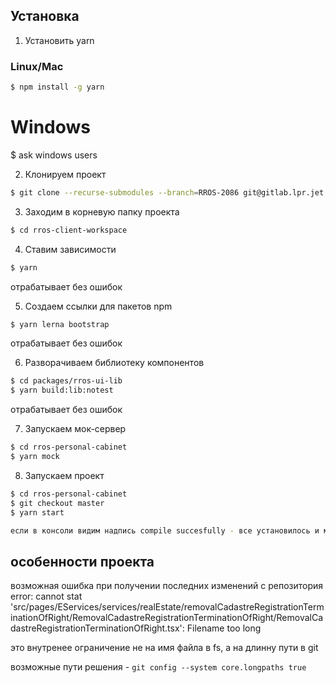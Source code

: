 ## Установка

1. Установить yarn
### Linux/Mac
```bash
$ npm install -g yarn
```
# Windows
$ ask windows users

2. Клонируем проект
```bash
$ git clone --recurse-submodules --branch=RROS-2086 git@gitlab.lpr.jet.msk.su:rros/rros-client-workspace.git
```

3. Заходим в корневую папку проекта
```bash
$ cd rros-client-workspace 
```

4. Ставим зависимости
```bash
$ yarn 
```
отрабатывает без ошибок

5. Создаем ссылки для пакетов npm
```bash
$ yarn lerna bootstrap
```
отрабатывает без ошибок

6. Разворачиваем библиотеку компонентов
```bash
$ cd packages/rros-ui-lib
$ yarn build:lib:notest
```
отрабатывает без ошибок

7. Запускаем мок-сервер
```bash
$ cd rros-personal-cabinet
$ yarn mock
```

8. Запускаем проект
```bash
$ cd rros-personal-cabinet
$ git checkout master
$ yarn start

если в консоли видим надпись compile succesfully - все установилось и можно работать
```


## особенности проекта

возможная ошибка при получении последних изменений с репозитория
error: cannot stat 'src/pages/EServices/services/realEstate/removalCadastreRegistrationTerminationOfRight/RemovalCadastreRegistrationTerminationOfRight/RemovalCadastreRegistrationTerminationOfRight.tsx': Filename too long

это внутренее ограничение не на имя файла в fs, а на длинну пути в git

возможные пути решения - 
`git config --system core.longpaths true`
